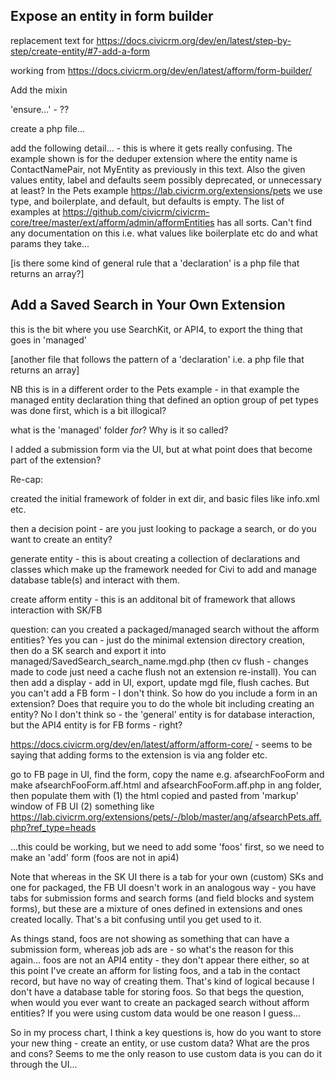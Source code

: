 

## Expose an entity in form builder

replacement text for https://docs.civicrm.org/dev/en/latest/step-by-step/create-entity/#7-add-a-form

working from https://docs.civicrm.org/dev/en/latest/afform/form-builder/

Add the mixin

'ensure...' - ??

create a php file...

add the following detail... - this is where it gets really confusing. The example shown is for the deduper extension where the entity name is ContactNamePair, not MyEntity as previously in this text. Also the given values entity, label and defaults seem possibly deprecated, or unnecessary at least? In the Pets example https://lab.civicrm.org/extensions/pets we use type, and boilerplate, and default, but defaults is empty. The list of examples at https://github.com/civicrm/civicrm-core/tree/master/ext/afform/admin/afformEntities has all sorts. Can't find any documentation on this i.e. what values like boilerplate etc do and what params they take...

[is there some kind of general rule that a 'declaration' is a php file that returns an array?]



## Add a Saved Search in Your Own Extension

this is the bit where you use SearchKit, or API4, to export the thing that goes in 'managed'

[another file that follows the pattern of a 'declaration' i.e. a php file that returns an array]

NB this is in a different order to the Pets example - in that example the managed entity declaration thing that defined an option group of pet types was done first, which is a bit illogical?

what is the 'managed' folder *for*? Why is it so called?



I added a submission form via the UI, but at what point does that become part of the extension?



Re-cap:

created the initial framework of folder in ext dir, and basic files like info.xml etc.

then a decision point - are you just looking to package a search, or do you want to create an entity?

generate entity - this is about creating a collection of declarations and classes which make up the framework needed for Civi to add and manage database table(s) and interact with them.

create afform entity - this is an additonal bit of framework that allows interaction with SK/FB 

question: can you created a packaged/managed search without the afform entities? Yes you can - just do the minimal extension directory creation, then do a SK search and export it into managed/SavedSearch_search_name.mgd.php (then cv flush - changes made to code just need a cache flush not an extension re-install). You can then add a display - add in UI, export, update mgd file, flush caches. But you can't add a FB form - I don't think. So how do you include a form in an extension? Does that require you to do the whole bit including creating an entity? No I don't think so - the 'general' entity is for database interaction, but the API4 entity is for FB forms - right? 

https://docs.civicrm.org/dev/en/latest/afform/afform-core/ - seems to be saying that adding forms to the extension is via ang folder etc.

go to FB page in UI, find the form, copy the name e.g. afsearchFooForm and make afsearchFooForm.aff.html and afsearchFooForm.aff.php in ang folder, then populate them with  (1) the html copied and pasted from 'markup' window of FB UI (2) something like https://lab.civicrm.org/extensions/pets/-/blob/master/ang/afsearchPets.aff.php?ref_type=heads

...this could be working, but we need to add some 'foos' first, so we need to make an 'add' form (foos are not in api4)

Note that whereas in the SK UI there is a tab for your own (custom) SKs and one for packaged, the FB UI doesn't work in an analogous way - you have tabs for submission forms and search forms (and field blocks and system forms), but these are a mixture of ones defined in extensions and ones created locally. That's a bit confusing until you get used to it.

As things stand, foos are not showing as something that can have a submission form, whereas job ads are - so what's the reason for this again... foos are not an API4 entity - they don't appear there either, so at this point I've create an afform for listing foos, and a tab in the contact record, but have no way of creating them. That's kind of logical because I don't have a database table for storing foos. So that begs the question, when would you ever want to create an packaged search without afform entities? If you were using custom data would be one reason I guess...

So in my process chart, I think a key questions is, how do you want to store your new thing - create an entity, or use custom data? What are the pros and cons? Seems to me the only reason to use custom data is you can do it through the UI...

